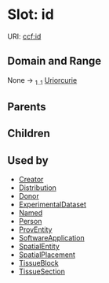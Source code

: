 
# Slot: id



URI: [ccf:id](http://purl.org/ccf/id)


## Domain and Range

None &#8594;  <sub>1..1</sub> [Uriorcurie](types/Uriorcurie.md)

## Parents


## Children


## Used by

 * [Creator](Creator.md)
 * [Distribution](Distribution.md)
 * [Donor](Donor.md)
 * [ExperimentalDataset](ExperimentalDataset.md)
 * [Named](Named.md)
 * [Person](Person.md)
 * [ProvEntity](ProvEntity.md)
 * [SoftwareApplication](SoftwareApplication.md)
 * [SpatialEntity](SpatialEntity.md)
 * [SpatialPlacement](SpatialPlacement.md)
 * [TissueBlock](TissueBlock.md)
 * [TissueSection](TissueSection.md)
